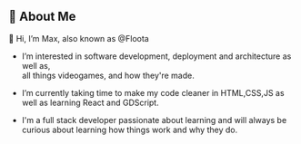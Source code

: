 ## 🚀 About Me
👋 Hi, I’m Max, also known as @Floota 
- I’m interested in software development, deployment and architecture as well as,  
    all things videogames, and how they're made.
- I’m currently taking time to make my code cleaner in HTML,CSS,JS as well as learning React and GDScript.

- I'm a full stack developer passionate about learning and will always be curious about learning how things work and why they do.

<!---
Floota/Floota is a ✨ special ✨ repository because its `README.md` (this file) appears on your GitHub profile.
You can click the Preview link to take a look at your changes.
--->
